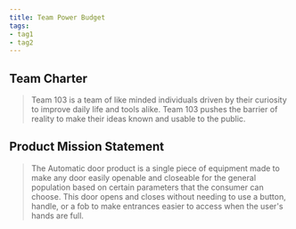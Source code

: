 ```yaml
---
title: Team Power Budget
tags:
- tag1
- tag2
---
```


## Team Charter


> Team 103 is a team of like minded individuals driven by their curiosity to improve daily life and tools alike. Team 103 pushes the barrier of reality to make their ideas known and usable to the public. 

## Product Mission Statement

> The Automatic door product is a single piece of equipment made to make any door easily openable and closeable for the general population based on certain parameters that the consumer can choose. This door opens and closes without needing to use a button, handle, or a fob to make entrances easier to access when the user's hands are full.  
